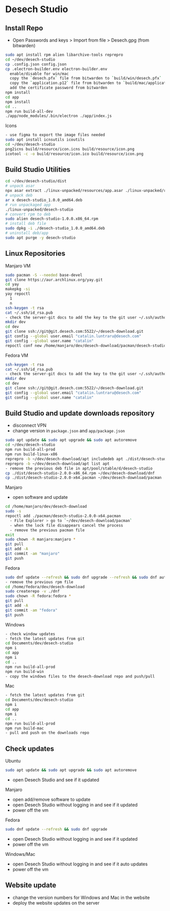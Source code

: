 # Desech Studio

## Install Repo

- Open Passwords and keys > Import from file > Desech.gpg (from bitwarden)

```sh
sudo apt install rpm alien libarchive-tools reprepro
cd ~/dev/desech-studio
cp .config.json config.json
cp .electron-builder.env electron-builder.env
  enable/disable for win/mac
  copy the `desech.pfx` file from bitwarden to `build/win/desech.pfx`
  copy the `application.p12` file from bitwarden to `build/mac/application.p12`
  add the certificate password from bitwarden
npm install
cd app
npm install
cd ..
npm run build-all-dev
./app/node_modules/.bin/electron ./app/index.js
```

Icons

```sh
- use figma to export the image files needed
sudo apt install icnsutils icoutils
cd ~/dev/desech-studio
png2icns build/resource/icon.icns build/resource/icon.png
icotool -c -o build/resource/icon.ico build/resource/icon.png
```

## Build Studio Utilities

```sh
cd ~/dev/desech-studio/dist
# unpack asar
npx asar extract ./linux-unpacked/resources/app.asar ./linux-unpacked/resources/app
# unpack deb
ar x desech-studio_1.0.0_amd64.deb
# run unpackaged app
./linux-unpacked/desech-studio
# convert rpm to deb
sudo alien desech-studio-1.0.0.x86_64.rpm
# install deb file
sudo dpkg -i ./desech-studio_1.0.0_amd64.deb
# uninstall deb/app
sudo apt purge -y desech-studio
```

## Linux Repositories

Manjaro VM

```sh
sudo pacman -S --needed base-devel
git clone https://aur.archlinux.org/yay.git
cd yay
makepkg -si
yay repoctl
  1
  n
ssh-keygen -t rsa
cat ~/.ssh/id_rsa.pub
- check the server-git docs to add the key to the git user ~/.ssh/authorized_keys file
mkdir dev
cd dev
git clone ssh://git@git.desech.com:5522/~/desech-download.git
git config --global user.email "catalin.luntraru@desech.com"
git config --global user.name "catalin"
repoctl conf new /home/manjaro/dev/desech-download/pacman/desech-studio.db.tar.zst
```

Fedora VM

```sh
ssh-keygen -t rsa
cat ~/.ssh/id_rsa.pub
- check the server-git docs to add the key to the git user ~/.ssh/authorized_keys file
mkdir dev
cd dev
git clone ssh://git@git.desech.com:5522/~/desech-download.git
git config --global user.email "catalin.luntraru@desech.com"
git config --global user.name "catalin"
```

## Build Studio and update downloads repository

- disconnect VPN
- change version in `package.json` and `app/package.json`

```sh
sudo apt update && sudo apt upgrade && sudo apt autoremove
cd ~/dev/desech-studio
npm run build-all-prod
npm run build-linux-x86
reprepro -b ~/dev/desech-download/apt includedeb apt ./dist/desech-studio-2.0.0-amd64.deb
reprepro -b ~/dev/desech-download/apt list apt
- remove the previous deb file in apt/pool/stable/d/desech-studio
cp ./dist/desech-studio-2.0.0-x86_64.rpm ~/dev/desech-download/dnf
cp ./dist/desech-studio-2.0.0-x64.pacman ~/dev/desech-download/pacman
```

Manjaro

- open software and update

```sh
cd /home/manjaro/dev/desech-download
sudo -s
repoctl add ./pacman/desech-studio-2.0.0-x64.pacman
  - File Explorer > go to `~/dev/desech-download/pacman`
  - when the lock file disappears cancel the process
  - remove the previous pacman file
exit
sudo chown -R manjaro:manjaro *
git pull
git add -A
git commit -am "manjaro"
git push
```

Fedora

```sh
sudo dnf update --refresh && sudo dnf upgrade --refresh && sudo dnf autoremove
- remove the previous rpm file
cd /home/fedora/dev/desech-download
sudo createrepo -v ./dnf
sudo chown -R fedora:fedora *
git pull
git add -A
git commit -am "fedora"
git push
```

Windows

```sh
- check window updates
- fetch the latest updates from git
cd Documents/dev/desech-studio
npm i
cd app
npm i
cd ..
npm run build-all-prod
npm run build-win
- copy the windows files to the desech-download repo and push/pull
```

Mac

```sh
- fetch the latest updates from git
cd Documents/dev/desech-studio
npm i
cd app
npm i
cd ..
npm run build-all-prod
npm run build-mac
- pull and push on the downloads repo
```

## Check updates

Ubuntu

```sh
sudo apt update && sudo apt upgrade && sudo apt autoremove
```

- open Desech Studio and see if it updated

Manjaro

- open add/remove software to update
- open Desech Studio without logging in and see if it updated
- power off the vm

Fedora

```sh
sudo dnf update --refresh && sudo dnf upgrade
```

- open Desech Studio without logging in and see if it updated
- power off the vm

Windows/Mac

- open Desech Studio without logging in and see if it auto updates
- power off the vm

## Website update

- change the version numbers for Windows and Mac in the website
- deploy the website updates on the server

